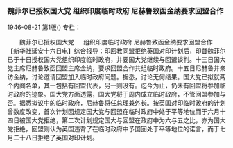### 魏菲尔已授权国大党  组织印度临时政府  尼赫鲁致函金纳要求回盟合作

1946-08-21
第1版()
专栏：

　　魏菲尔已授权国大党
　  组织印度临时政府
    尼赫鲁致函金纳要求回盟合作
    【新华社延安十六日电】综合报导：印回教同盟拒绝英国对印计划后，印督魏菲尔已于十日授权国大党组织印度临时政府，并要国大党继续与回盟谈判。十三日国大党主席尼赫鲁致函回盟主席金纳，要求回盟合作共组临时政府。十五日尼赫鲁并亲访金纳，讨论邀请回盟加入临时政府问题。据悉，讨论无何结果。国大党已拟就两个内阁名单，其一包括有回盟代表，另一则没有。迄今为止，仍未有回盟将参加临时政府的迹象。国大党方面透露，国大党将于周内成立临时政府，不管回盟参加与否。据悉拟议中的临时政府，尼赫鲁将任总理兼外长。按英国对印临时政府的计划曾数度改变，首次计划因规定国大党与回盟在临时政府中处于平等地位而于六月十四日被国大党拒绝，第二次计划规定国大与回盟在政府中为六与五之比，亦为国大党拒绝，回盟则认为英国违背了在临时政府中予国回处于平等地位的诺言，而于七月二十八日拒绝了英国对印计划。
